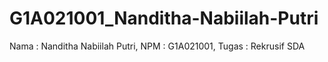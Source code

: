 # G1A021001_Nanditha-Nabiilah-Putri
Nama : Nanditha Nabiilah Putri, NPM : G1A021001, Tugas : Rekrusif SDA
